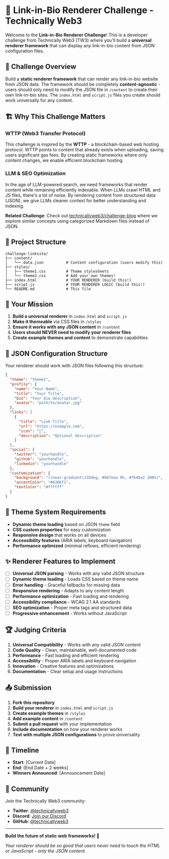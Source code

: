 # 🔗 Link-in-Bio Renderer Challenge - Technically Web3

Welcome to the **Link-in-Bio Renderer Challenge**! This is a developer challenge from Technically Web3 (TW3) where you'll build a **universal renderer framework** that can display any link-in-bio content from JSON configuration files.

## 🎯 Challenge Overview

Build a **static renderer framework** that can render any link-in-bio website from JSON data. The framework should be completely **content-agnostic** - users should only need to modify the JSON file in `/content` to create their own link-in-bio sites. The `index.html` and `script.js` files you create should work universally for any content.

## 🏗️ Why This Challenge Matters

### WTTP (Web3 Transfer Protocol)
This challenge is inspired by the **WTTP** - a blockchain-based web hosting protocol. WTTP points to content that already exists when uploading, saving users significant gas fees. By creating static frameworks where only content changes, we enable efficient blockchain hosting.

### LLM & SEO Optimization
In the age of LLM-powered search, we need frameworks that render content while remaining efficiently indexable. When LLMs crawl HTML and JS files, there's a lot of noise. By rendering content from structured data (JSON), we give LLMs cleaner context for better understanding and indexing.

**Related Challenge**: Check out [technicallyweb3/challenge-blog](https://github.com/technicallyweb3/challenge-blog) where we explore similar concepts using categorized Markdown files instead of JSON.

## 📁 Project Structure

```
challenge-linksite/
├── content/
│   └── data.json          # Content configuration (users modify this)
├── styles/
│   ├── theme1.css         # Theme stylesheets
│   └── theme2.css         # Add your own themes!
├── index.html             # YOUR RENDERER (build this!)
├── script.js              # YOUR RENDERER LOGIC (build this!)
└── README.md              # This file
```

## 🚀 Your Mission

1. **Build a universal renderer** in `index.html` and `script.js`
2. **Make it themeable** via CSS files in `/styles`
3. **Ensure it works with any JSON content** in `/content`
4. **Users should NEVER need to modify your renderer files**
5. **Create example themes and content** to demonstrate capabilities

## 📝 JSON Configuration Structure

Your renderer should work with JSON files following this structure:

```json
{
  "theme": "theme1",
  "profile": {
    "name": "Your Name",
    "title": "Your Title", 
    "bio": "Your bio description",
    "avatar": "path/to/avatar.jpg"
  },
  "links": [
    {
      "title": "Link Title",
      "url": "https://example.com",
      "icon": "🔗",
      "description": "Optional description"
    }
  ],
  "social": {
    "twitter": "yourhandle",
    "github": "yourhandle",
    "linkedin": "yourhandle"
  },
  "customization": {
    "background": "linear-gradient(135deg, #667eea 0%, #764ba2 100%)",
    "accentColor": "#6366f1",
    "textColor": "#ffffff"
  }
}
```

## 🎨 Theme System Requirements

- **Dynamic theme loading** based on JSON `theme` field
- **CSS custom properties** for easy customization
- **Responsive design** that works on all devices
- **Accessibility features** (ARIA labels, keyboard navigation)
- **Performance optimized** (minimal reflows, efficient rendering)

## ✨ Renderer Features to Implement

- [ ] **Universal JSON parsing** - Works with any valid JSON structure
- [ ] **Dynamic theme loading** - Loads CSS based on theme name
- [ ] **Error handling** - Graceful fallbacks for missing data
- [ ] **Responsive rendering** - Adapts to any content length
- [ ] **Performance optimization** - Fast loading and rendering
- [ ] **Accessibility compliance** - WCAG 2.1 AA standards
- [ ] **SEO optimization** - Proper meta tags and structured data
- [ ] **Progressive enhancement** - Works without JavaScript

## 🏆 Judging Criteria

1. **Universal Compatibility** - Works with any valid JSON content
2. **Code Quality** - Clean, maintainable, well-documented code
3. **Performance** - Fast loading and efficient rendering
4. **Accessibility** - Proper ARIA labels and keyboard navigation
5. **Innovation** - Creative features and optimizations
6. **Documentation** - Clear setup and usage instructions

## 📤 Submission

1. **Fork this repository**
2. **Build your renderer** in `index.html` and `script.js`
3. **Create example themes** in `/styles`
4. **Add example content** in `/content`
5. **Submit a pull request** with your implementation
6. **Include documentation** on how your renderer works
7. **Test with multiple JSON configurations** to prove universality

## 📅 Timeline

- **Start**: [Current Date]
- **End**: [End Date + 2 weeks]
- **Winners Announced**: [Announcement Date]

## 🤝 Community

Join the Technically Web3 community:
- **Twitter**: [@technicallyweb3](https://twitter.com/technicallyweb3)
- **Discord**: [Join our Discord](https://discord.gg/technicallyweb3)
- **GitHub**: [@technicallyweb3](https://github.com/technicallyweb3)

---

**Build the future of static web frameworks! 🚀**

*Your renderer should be so good that users never need to touch the HTML or JavaScript - only the JSON content.*
